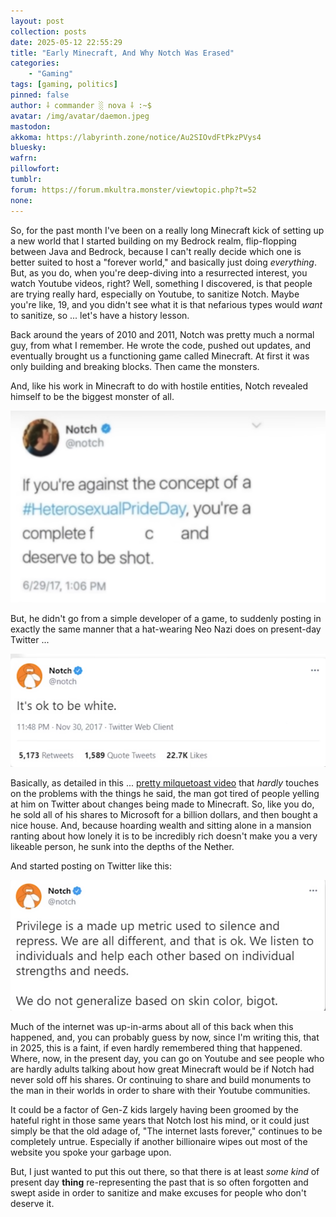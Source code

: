 ```yaml
---
layout: post
collection: posts
date: 2025-05-12 22:55:29
title: "Early Minecraft, And Why Notch Was Erased"
categories:
    - "Gaming"
tags: [gaming, politics]
pinned: false
author: ⸸ commander ░ nova ⸸ :~$
avatar: /img/avatar/daemon.jpeg
mastodon: 
akkoma: https://labyrinth.zone/notice/Au2SIOvdFtPkzPVys4
bluesky: 
wafrn: 
pillowfort: 
tumblr: 
forum: https://forum.mkultra.monster/viewtopic.php?t=52
none: 
---
```

So, for the past month I've been on a really long Minecraft kick of setting up a new world that I started building on my Bedrock realm, flip-flopping between Java and Bedrock, because I can't really decide which one is better suited to host a "forever world," and basically just doing *everything*. But, as you do, when you're deep-diving into a resurrected interest, you watch Youtube videos, right? Well, something I discovered, is that people are trying really hard, especially on Youtube, to sanitize Notch. Maybe you're like, 19, and you didn't see what it is that nefarious types would *want* to sanitize, so ... let's have a history lesson.

Back around the years of 2010 and 2011, Notch was pretty much a normal guy, from what I remember. He wrote the code, pushed out updates, and eventually brought us a functioning game called Minecraft. At first it was only building and breaking blocks. Then came the monsters.

And, like his work in Minecraft to do with hostile entities, Notch revealed himself to be the biggest monster of all.

<img src="/img/posts/notchcraft/shot.png">

But, he didn't go from a simple developer of a game, to suddenly posting in exactly the same manner that a hat-wearing Neo Nazi does on present-day Twitter ...

<img src="/img/posts/notchcraft/white.png">

Basically, as detailed in this ... <a href="https://www.youtube.com/watch?v=OGEgT_qgikY" target="_blank">pretty milquetoast video</a> that *hardly* touches on the problems with the things he said, the man got tired of people yelling at him on Twitter about changes being made to Minecraft. So, like you do, he sold all of his shares to Microsoft for a billion dollars, and then bought a nice house. And, because hoarding wealth and sitting alone in a mansion ranting about how lonely it is to be incredibly rich doesn't make you a very likeable person, he sunk into the depths of the Nether.

And started posting on Twitter like this:

<img src="/img/posts/notchcraft/privilege.png">

Much of the internet was up-in-arms about all of this back when this happened, and, you can probably guess by now, since I'm writing this, that in 2025, this is a faint, if even hardly remembered thing that happened. Where, now, in the present day, you can go on Youtube and see people who are hardly adults talking about how great Minecraft would be if Notch had never sold off his shares. Or continuing to share and build monuments to the man in their worlds in order to share with their Youtube communities.

It could be a factor of Gen-Z kids largely having been groomed by the hateful right in those same years that Notch lost his mind, or it could just simply be that the old adage of, "The internet lasts forever," continues to be completely untrue. Especially if another billionaire wipes out most of the website you spoke your garbage upon.

But, I just wanted to put this out there, so that there is at least *some kind* of present day **thing** re-representing the past that is so often forgotten and swept aside in order to sanitize and make excuses for people who don't deserve it.